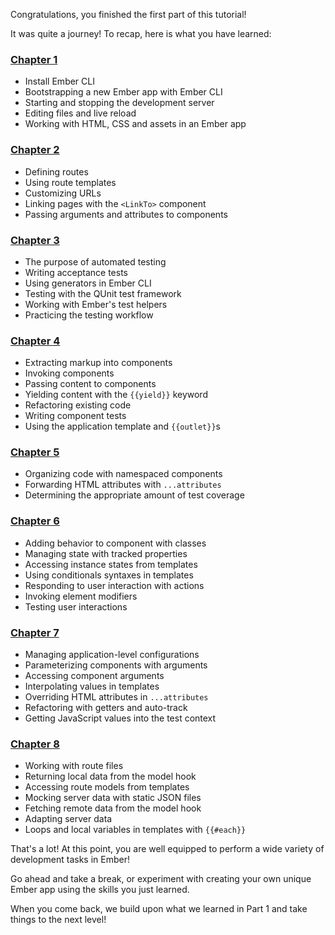 Congratulations, you finished the first part of this tutorial!

It was quite a journey! To recap, here is what you have learned:

<!-- Using ### [Chapter 1](../01-orientation/) triggers some sort of rendering bug -->

<h3><a href="../01-orientation/">Chapter 1</a></h3>

* Install Ember CLI
* Bootstrapping a new Ember app with Ember CLI
* Starting and stopping the development server
* Editing files and live reload
* Working with HTML, CSS and assets in an Ember app

<h3><a href="../02-building-pages/">Chapter 2</a></h3>

* Defining routes
* Using route templates
* Customizing URLs
* Linking pages with the `<LinkTo>` component
* Passing arguments and attributes to components

<h3><a href="../03-automated-testing/">Chapter 3</a></h3>

* The purpose of automated testing
* Writing acceptance tests
* Using generators in Ember CLI
* Testing with the QUnit test framework
* Working with Ember's test helpers
* Practicing the testing workflow

<h3><a href="../04-component-basics/">Chapter 4</a></h3>

* Extracting markup into components
* Invoking components
* Passing content to components
* Yielding content with the `{{yield}}` keyword
* Refactoring existing code
* Writing component tests
* Using the application template and `{{outlet}}`s

<h3><a href="../05-more-about-components/">Chapter 5</a></h3>

* Organizing code with namespaced components
* Forwarding HTML attributes with `...attributes`
* Determining the appropriate amount of test coverage

<h3><a href="../06-interactive-components/">Chapter 6</a></h3>

* Adding behavior to component with classes
* Managing state with tracked properties
* Accessing instance states from templates
* Using conditionals syntaxes in templates
* Responding to user interaction with actions
* Invoking element modifiers
* Testing user interactions

<h3><a href="../07-reusable-components/">Chapter 7</a></h3>

* Managing application-level configurations
* Parameterizing components with arguments
* Accessing component arguments
* Interpolating values in templates
* Overriding HTML attributes in `...attributes`
* Refactoring with getters and auto-track
* Getting JavaScript values into the test context

<h3><a href="../08-working-with-data/">Chapter 8</a></h3>

* Working with route files
* Returning local data from the model hook
* Accessing route models from templates
* Mocking server data with static JSON files
* Fetching remote data from the model hook
* Adapting server data
* Loops and local variables in templates with `{{#each}}`

That's a lot! At this point, you are well equipped to perform a wide variety of development tasks in Ember!

Go ahead and take a break, or experiment with creating your own unique Ember app using the skills you just learned.

When you come back, we build upon what we learned in Part 1 and take things to the next level!
